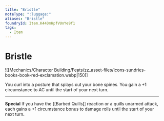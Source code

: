 ```yaml
---
title: "Bristle"
noteType: ":luggage:"
aliases: "Bristle"
foundryId: Item.K440mHpfVUnYe9f1
tags:
  - Item
---
```


# Bristle
![[Mechanics/Character Building/Feats/zz_asset-files/icons-sundries-books-book-red-exclamation.webp|150]]

You curl into a posture that splays out your bone spines. You gain a +1 circumstance to AC until the start of your next turn.

* * *

**Special** If you have the [[Barbed Quills]] reaction or a quills unarmed attack, each gains a +1 circumstance bonus to damage rolls until the start of your next turn.
